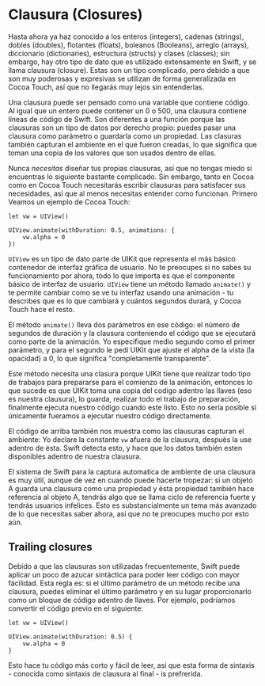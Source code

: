# Clausura (Closures)

Hasta ahora ya haz conocido a los enteros (integers), cadenas (strings), dobles (doubles), flotantes (floats), boleanos (Booleans), arreglo (arrays), diccionario (dictionaries), estructura (structs) y clases (classes); sin embargo, hay otro tipo de dato que es utilizado extensamente en Swift, y se llama clausura (closure). Estas son un tipo complicado, pero debido a que son muy poderosas y expresivas se utilizan de forma generalizada en Cocoa Touch, así que no llegarás muy lejos sin entenderlas.

Una clausura puede ser pensado como una variable que contiene código. Al igual que un entero puede contener un 0 o 500, una clausura contiene líneas de código de Swift. Son diferentes a una función porque las clausuras son un tipo de datos por derecho propio: puedes pasar una clausura como parámetro o guardarla como un propiedad. Las clasuras también capturan el ambiente en el que fueron creadas, lo que significa que toman una copia de los valores que son usados dentro de ellas.

Nunca *necesitas* diseñar tus propias clausuras, así que no tengas miedo si encuentras lo siguiente bastante complicado. Sin embargo, tanto en Cocoa como en Cocoa Touch necesitarás escribir clausuras para satisfacer sus necesidades, así que al menos necesitas entender como funcionan. Primero Veamos un ejemplo de Cocoa Touch:

    let vw = UIView()

    UIView.animate(withDuration: 0.5, animations: {
        vw.alpha = 0
    })
    
`UIView` es un tipo de dato parte de UIKit que representa el más básico contenedor de interfaz gráfica de usuario. No te preocupes si no sabes su funcionamiento por ahora, todo lo que importa es que el componente básico de interfaz de usuario. `UIView` tiene un método llamado `animate()` y te permite cambiar como se ve tu interfaz usando una animación - tu describes que es lo que cambiará y cuántos segundos durará, y Cocoa Touch hace el resto.

El método `animate()` lleva dos parámetros en ese código: el número de segundos de duración y la clausura conteniendo el código que se ejecutará como parte de la animación. Yo especifique medio segundo como el primer parámetro, y para el segundo le pedí UIKit que ajuste el alpha de la vista (la opacidad) a 0, lo que significa "completamente transparente".

Este método necesita una clasura porque UIKit tiene que realizar todo tipo de trabajos para prepararse para el comienzo de la animación, entonces lo que sucede es que UIKit toma una copia del codigo adentro las llaves (eso es nuestra clausura), lo guarda, realizar todo el trabajo de preparación, finalmente ejecuta nuestro código cuando este listo. Esto no sería posible si únicamente fueramos a ejecutar nuestro código directamente.

El código de arriba también nos muestra como las clausuras capturan el ambiente: Yo declare la constante `vw` afuera de la clausura, después la use adentro de ésta. Swift detecta esto, y hace que los datos también esten disponibles adentro de nuestra clausura.

El sistema de Swift para la captura automatica de ambiente de una clausura es muy útil, aunque de vez en cuando puede hacerte tropezar: si un objeto A guarda una clausura como una propiedad y ésta propiedad también hace referencia al objeto A, tendrás algo que se llama ciclo de referencia fuerte y tendrás usuarios infelices. Esto es substancialmente un tema más avanzado de lo que necesitas saber ahora, así que no te preocupes mucho por esto aún.


## Trailing closures

Debido a que las clausuras son utilizadas frecuentemente, Swift puede aplicar un poco de azucar sintáctica para poder leer código con mayor fácilidad. Esta regla es: si el último parámetro de un método recibe una clausura, puedes eliminar el último parámetro y en su lugar proporcionarlo como un bloque de código adentro de llaves. Por ejemplo, podríamos convertir el código previo en el siguiente:

    let vw = UIView()

    UIView.animate(withDuration: 0.5) {
        vw.alpha = 0
    }

Esto hace tu código más corto y fácil de leer, así que esta forma de sintaxis - conocida como sintaxis de clausura al final - is prefrerida.
